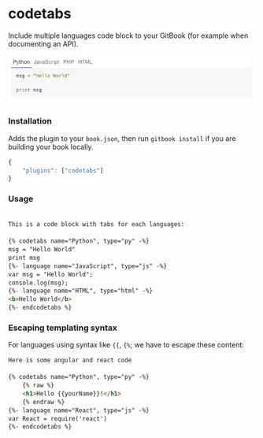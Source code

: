 # codetabs

Include multiple languages code block to your GitBook (for example when documenting an API).

![Preview](./preview.png)

### Installation

Adds the plugin to your `book.json`, then run `gitbook install` if you are building your book locally.

```js
{
    "plugins": ["codetabs"]
}
```

### Usage

```md

This is a code block with tabs for each languages:

{% codetabs name="Python", type="py" -%}
msg = "Hello World"
print msg
{%- language name="JavaScript", type="js" -%}
var msg = "Hello World";
console.log(msg);
{%- language name="HTML", type="html" -%}
<b>Hello World</b>
{%- endcodetabs %}
```

### Escaping templating syntax

For languages using syntax like `{{`, `{%`; we have to escape these content:


```md
Here is some angular and react code

{% codetabs name="Python", type="py" -%}
    {% raw %}
    <h1>Hello {{yourName}}!</h1>
    {% endraw %}
{%- language name="React", type="js" -%}
var React = require('react')
{%- endcodetabs %}
```



